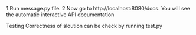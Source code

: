 1.Run message.py file.
2.Now go to http://localhost:8080/docs. You will see the automatic interactive API documentation

Testing
Correctness of sloution can be check by running test.py